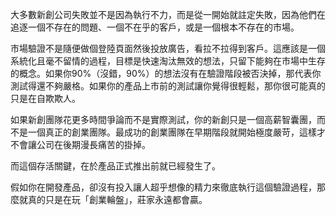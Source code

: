 大多數新創公司失敗並不是因為執行不力，而是從一開始就註定失敗，因為他們在追逐一個不存在的問題、一個不在乎的客戶，或是一個根本不存在的市場。

市場驗證不是隨便做個登陸頁面然後投放廣告，看拉不拉得到客戶。這應該是一個系統化且毫不留情的過程，目標是快速淘汰無效的想法，只留下能夠在市場中生存的概念。如果你90%（沒錯，90%）的想法沒有在驗證階段被否決掉，那代表你測試得還不夠嚴格。如果你的產品上市前的測試讓你覺得很輕鬆，那你很可能真的只是在自欺欺人。

如果新創團隊花更多時間爭論而不是實際測試，你的新創只是一個高薪智囊團，而不是一個真正的創業團隊。最成功的創業團隊在早期階段就開始極度嚴苛，這樣才不會讓公司在後期漫長痛苦的掛掉。

而這個存活關鍵，在於產品正式推出前就已經發生了。

假如你在開發產品，卻沒有投入讓人超乎想像的精力來徹底執行這個驗證過程，那麼就真的只是在玩「創業輪盤」，莊家永遠都會贏。